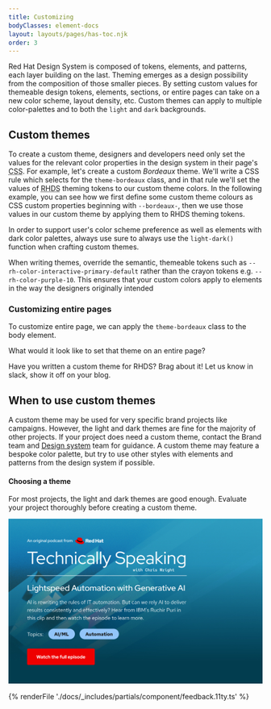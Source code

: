 ```yaml
---
title: Customizing
bodyClasses: element-docs
layout: layouts/pages/has-toc.njk
order: 3
---
```

<link rel="stylesheet"
      data-helmet
      href="../color-palettes.css">

<script type="module" data-helmet>
  import '@uxdot/elements/uxdot-pattern.js';
  import '@rhds/elements/lib/elements/rh-context-demo/rh-context-demo.js';
  import '@rhds/elements/rh-accordion/rh-accordion.js';
  import '@rhds/elements/rh-audio-player/rh-audio-player.js';
  import '@rhds/elements/rh-blockquote/rh-blockquote.js';
  import '@rhds/elements/rh-button/rh-button.js';
  import '@rhds/elements/rh-card/rh-card.js';
  import '@rhds/elements/rh-cta/rh-cta.js';
  import '@rhds/elements/rh-pagination/rh-pagination.js';
  import '@rhds/elements/rh-switch/rh-switch.js';
  import '@rhds/elements/rh-tabs/rh-tabs.js';
  import '@rhds/elements/rh-tag/rh-tag.js';
  import '@rhds/elements/rh-tile/rh-tile.js';
  document.getElementById('bordeaux-page-switch').addEventListener('change', function() {
    document.documentElement.classList.toggle('theme-bordeaux', this.checked);
  });
</script>

<style data-helmet>
  .theme-bordeaux {
    --bordeaux-darkest: #19050a;
    --bordeaux-darker: #260710;
    --bordeaux-dark: #330915;
    --bordeaux-brand-dark: #7f1734;
    --bordeaux-brand-light: #d52757;
    --bordeaux-light: #a55d71;
    --bordeaux-lighter: #d9b9c2;
    --bordeaux-lightest: #f2e8eb;
    --rh-color-surface-darkest: var(--bordeaux-darkest);
    --rh-color-surface-darker: var(--bordeaux-darker);
    --rh-color-surface-dark: var(--bordeaux-dark);
    --rh-color-surface-light: var(--bordeaux-light);
    --rh-color-surface-lighter: var(--bordeaux-lighter);
    --rh-color-surface-lightest: var(--bordeaux-lightest);

    --rh-color-border-interactive: light-dark(
      var(--bordeaux-darkest),
      var(--bordeaux-lightest)
    );

    --rh-color-interactive-primary-default: light-dark(
      var(--bordeaux-darker),
      var(--bordeaux-lighter)
    );

    --rh-color-interactive-primary-hover: light-dark(
      var(--bordeaux-dark),
      var(--bordeaux-light)
    );

    --rh-color-interactive-primary-focus: light-dark(
      var(--bordeaux-dark),
      var(--bordeaux-light)
    );

    --rh-color-interactive-primary-active: light-dark(
      var(--bordeaux-dark),
      var(--bordeaux-light)
    );

    --rh-color-border-subtle: light-dark(
      var(--bordeaux-darker),
      var(--bordeaux-lighter)
    );

    --rh-color-icon-primary: light-dark(
      var(--bordeaux-brand-dark),
      var(--bordeaux-brand-light)
    );
  }
</style>

Red Hat Design System is composed of tokens, elements, and patterns, each layer
building on the last. Theming emerges as a design possibility from the
composition of those smaller pieces. By setting custom values for themeable
design tokens, elements, sections, or entire pages can take on a new color
scheme, layout density, etc. Custom themes can apply to multiple color-palettes
and to both the `light` and `dark` backgrounds.

## Custom themes

To create a custom theme, designers and developers need only set the values for 
the relevant color properties in the design system in their page's <abbr 
  title="Cascading style sheets">CSS</abbr>. For example, let's create a custom 
_Bordeaux_ theme. We'll write a CSS rule which selects for the `theme-bordeaux` 
class, and in that rule we'll set the values of <abbr title="red hat design 
  system">RHDS</abbr> theming tokens to our custom theme colors.
In the following example, you can see how we first define some custom theme 
colours as CSS custom properties beginning with `--bordeaux-`, then we use those 
values in our custom theme by applying them to RHDS theming tokens.

<rh-alert state="info">In order to support user's color 
scheme preference as well as elements with dark color palettes, always use sure 
to always use the `light-dark()` function when crafting custom themes.</rh-alert>

<uxdot-pattern class="card-snippet-grid"
               full-height
               active-tab="css"
               src="./patterns/card-bordeaux.html"></uxdot-pattern>

<rh-alert>When writing themes, override the semantic, themeable tokens such as
  `--rh-color-interactive-primary-default` rather than the crayon tokens
  e.g. `--rh-color-purple-10`. This ensures that your custom colors apply to 
  elements in the way the designers originally intended</rh-alert>

### Customizing entire pages

To customize entire page, we can apply the `theme-bordeaux` class to the body element.

<rh-card>
  <label for="bordeaux-page-switch">
    What would it look like to set that theme on an entire page?
  </label>
  <rh-switch id="bordeaux-page-switch"
             message-on="Bordeaux"
             message-off="Raleigh"></rh-switch>
</rh-card>

Have you written a custom theme for RHDS? Brag about it! Let us know in slack, show it off on your blog.

## When to use custom themes

A custom theme may be used for very specific brand projects like campaigns.
However, the light and dark themes are fine for the majority of other projects.
If your project does need a custom theme, contact the Brand team and [Design
system](https://github.com/RedHat-UX/red-hat-design-system/discussions) team for guidance. A custom theme may feature a bespoke color
palette, but try to use other styles with elements and patterns from the design
system if possible.

<rh-alert state="warning">
  <h4 slot="header">Choosing a theme</h4>
  <p>For most projects, the light and dark themes are good enough. Evaluate
    your project thoroughly before creating a custom theme.</p>
</rh-alert>

<uxdot-example>
  <img alt="Example of a hero that uses light blue tags against a background image",
       src="/assets/theming/custom-theme.png">
</uxdot-example>

{% renderFile './docs/_includes/partials/component/feedback.11ty.ts' %}
